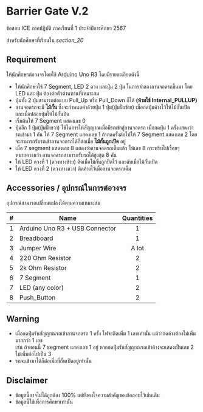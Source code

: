# Barrier Gate V.2

ข้อสอบ ICE ภาคปฏิบัติ ภาคเรียนที่ 1 ประจำปีการศึกษา 2567  

สำหรับนักศึกษาที่เรียนใน _section_20_

## Requirement

ให้นักศึกษาต่อวงจรโดยใช้ Arduino Uno R3 โดยมีรายละเอียดดังนี้

* ให้นักศึกษาใช้ 7 Segment, LED 2 ดวง และปุ่ม 2 ปุ่ม ในการจำลองลานจอดรถขึ้นมา โดย LED และ ปุ่ม ต้องต่อตัวต้านทานที่เหมาะสม
* ปุ่มทั้ง 2 ปุ่มสามารถต่อแบบ Pull_Up หรือ Pull_Down ก็ได้ __(ห้ามใช้ Internal_PULLUP)__
* ลานจอดรถจะมี __ไม้กั้น__ ซึ่งจะกำหนดค่าด้วยปุ่ม 1 ปุ่ม(ปุ่มฝั่งซ้าย) เมื่อกดปุ่มค้างไว้ให้ไม้กั้นเปิด และเมื่อปล่อยปุ่มให้ไม้กั้นปิด
* เริ่มต้นให้ 7 Segment แสดงเลข 0
* ปุ่มอีก 1 ปุ่ม(ปุ่มฝั่งขวา) ใช้ในการให้สัญญาณเมื่อมีรถเข้าสู่ลานจอดรถ เมื่อกดปุ่ม 1 ครั้งแสดงว่ารถเข้ามา 1 คัน ให้ 7 Segment แสดงเลข 1 ถ้ากดครั้งต่อไปให้ 7 Segment แสดงเลข 2 โดยจะสามารถรับรถเข้าลานจอดรถได้ก็ต่อเมื่อ __ไม้กั้นถูกเปิด__ อยู่
* เมื่อ 7 segment แสดงเลข 8 แสดงว่าลานจอดรถเต็มแล้ว ให้เลข 8 กระพริบไปเรื่อยๆ  
  หมายความว่า ลานจอดรถสามารถรับรถได้สูงสุด 8 คัน
* ให้ LED ดวงที่ 1 (ดวงทางซ้าย) ติดเมื่อไม้กั้นถูกปิดไว้ และดับเมื่อไม้กั้นเปิด
* ให้ LED ดวงที่ 2 (ดวงทางขวา) ติดค้างไว้เมื่อลานจอดรถเต็ม

## Accessories / อุปกรณ์ในการต่อวงจร

อุปกรณ์สามารถเปลี่ยนแปลงได้ตามความเหมาะสม

| # | Name | Quantities|
|---|---|:---:|
| 1 | Arduino Uno R3 + USB Connector | 1 |
| 2 | Breadboard | 1 |
| 3 | Jumper Wire | A lot |
| 4 | 220 Ohm Resistor | 2 |
| 5 | 2k Ohm Resistor | 2 |
| 6 | 7 Segment | 1 |
| 7 | LED (any color) | 2 |
| 8 | Push_Button | 2 |

## Warning

* เมื่อกดปุ่มรับสัญญาณรถเข้าลานจอดรถ 1 ครั้ง ไฟจะติดเพิ่ม 1 เลขเท่านั้น แม้ว่ากดค้างต้องไม่เพิ่มมากกว่า 1 เลข  
  เช่น ถ้าตอนนี้ 7 segment แสดงเลข 1 อยู่ หากกดปุ่มรับสัญญาณรถเข้าค้างจะแสดงเป็นเลข 2 ไม่เพิ่มต่อไปเป็น 3
* รถจะเข้ามาได้ก็ต่อเมื่อที่กั้นเปิดอยู่เท่านั้น

## Disclaimer

* ข้อมูลนี้อาจไม่ได้ถูกต้อง 100% แต่ยังคงใจความสำคัญของข้อสอบไว้เช่นเดิม
* ข้อมูลนี้ใช้เพื่อการศึกษาเท่านั้น

